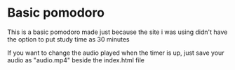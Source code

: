 # Basic pomodoro

This is a basic pomodoro made just because the site i was using didn't have the option to put study time as 30 minutes

If you want to change the audio played when the timer is up, just save your audio as "audio.mp4" beside the index.html file
